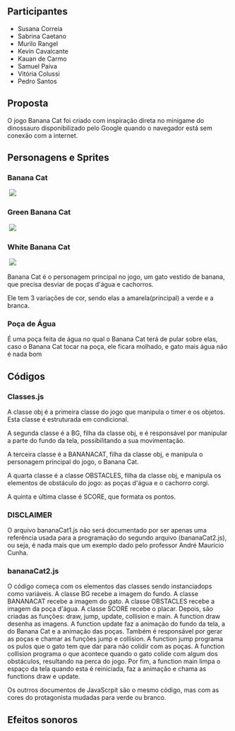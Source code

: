 ## Participantes
<ul>
 <li>Susana Correia</li>
 <li>Sabrina Caetano</li>
 <li>Murilo Rangel</li>
 <li>Kevin Cavalcante</li>
 <li>Kauan de Carmo</li>
 <li>Samuel Paiva</li>
 <li>Vitória Colussi</li>
 <li>Pedro Santos</li>
</ul>

## Proposta
<p>O jogo Banana Cat foi criado com inspiração direta no minigame do dinossauro disponibilizado pelo Google quando o navegador está sem conexão com a internet.</p>

## Personagens e Sprites
<h3> Banana Cat </h3>
<image> <img src="https://raw.githubusercontent.com/susuu25/BananaCatDJW/refs/heads/main/imagens/gato%20amarelo.png"> </image>
<h3>Green Banana Cat </h3>
<image> <img src="https://raw.githubusercontent.com/susuu25/BananaCatDJW/refs/heads/main/imagens/gato%20verde.png"> </image>
<h3>White Banana Cat</h3>
<image> <img src="https://raw.githubusercontent.com/susuu25/BananaCatDJW/refs/heads/main/imagens/gato%20branco.png"> </image>
<p>Banana Cat é o personagem principal no jogo, um gato vestido de banana, que precisa desviar de poças d'água e cachorros.</p>
<p>Ele tem 3 variações de cor, sendo elas a amarela(principal) a verde e a branca.</p>
<h3> Poça de Água </h3>
<p>É uma poça feita de água no qual o Banana Cat terá de pular sobre elas, caso o Banana Cat tocar na poça, ele ficara molhado, e gato mais água não é nada bom</p>

## Códigos

### Classes.js
<p>A classe obj é a primeira  classe do jogo que manipula o timer e os objetos. Esta classe é estruturada em condicional.<p>
<p>A segunda classe é a BG, filha da classe obj, e é responsável por manipular a parte do fundo da tela, possibilitando a sua movimentação.</p>
<p>A terceira classe é a BANANACAT, filha da classe obj, e manipula o personagem principal do jogo, o Banana Cat.</p>
<p>A quarta classe é a classe OBSTACLES, filha da classe obj, e manipula os elementos de obstáculo do jogo: as poças d'água e o cachorro corgi.</p>
<p>A quinta e última classe é SCORE, que formata os pontos.</p>

### DISCLAIMER

<p>O arquivo bananaCat1.js não será documentado por ser apenas uma referência usada para a programação do segundo arquivo (bananaCat2.js), ou seja, é nada mais que um exemplo dado pelo professor André Maurício Cunha.</p>

### bananaCat2.js
<p>O código começa com os elementos das classes sendo instanciadops como variáveis. A classe BG recebe a imagem do fundo. A classe BANANACAT recebe a imagem do gato. A classe OBSTACLES recebe a imagem da poça d'água. A classe SCORE recebe o placar. Depois, são criadas as funções: draw, jump, update, collision e main. A function draw desenha as imagens. A function update faz a animação do fundo da tela, a do Banana Cat e a animação das poças. Também é responsável por gerar as poças e chamar as funções jump e collision. A function jump programa os pulos que o gato tem que dar para não colidir com as poças. A function collision programa o que acontece quando o gato colide com algum dos obstáculos, resultando na perca do jogo. Por fim, a function main  limpa o espaço da tela quando esta é reiniciada, faz a animação e chama as functions draw e update.</p> 

<p>Os outrros documentos de JavaScrpit são o mesmo código, mas com as cores do protagonista mudadas para verde ou branco.</p>

 

## Efeitos sonoros
